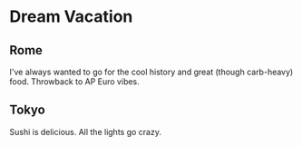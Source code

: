 # Dream Vacation

## Rome

I've always wanted to go for the cool history and great (though carb-heavy)
food. Throwback to AP Euro vibes.

## Tokyo

Sushi is delicious. All the lights go crazy.